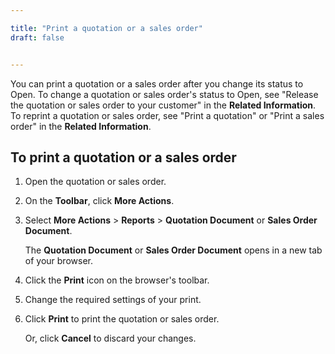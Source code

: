 ```yaml
---

title: "Print a quotation or a sales order"
draft: false


---
```


You can print a quotation or a sales order after you change its status to Open. 
To change a quotation or sales order's status to Open, see "Release the quotation or sales order to your customer" in the **Related Information**. To reprint a quotation or sales order, see "Print a quotation" or "Print a sales order" in the **Related Information**.

## To print a quotation or a sales order

1.  Open the quotation or sales order.

2.  On the **Toolbar**, click **More Actions**.

3.  Select **More Actions** > **Reports** > **Quotation Document** or **Sales Order Document**.

    The **Quotation Document** or **Sales Order Document** opens in a new tab of your browser.

4.  Click the **Print** icon on the browser's toolbar.

5.  Change the required settings of your print.

6.  Click **Print** to print the quotation or sales order.

    Or, click **Cancel** to discard your changes.